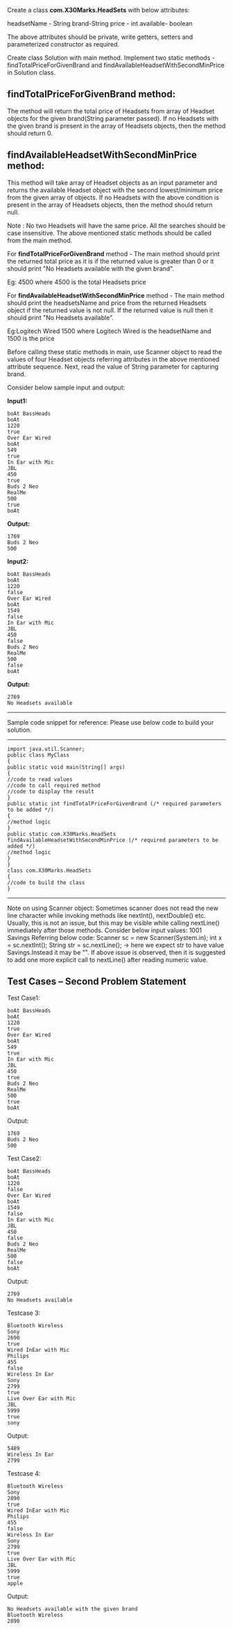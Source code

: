 Create a class **com.X30Marks.HeadSets** with below attributes:

headsetName - String
brand-String
price - int
available- boolean

The above attributes should be private, write getters, setters and parameterized constructor
as required.

Create class Solution with main method.
Implement two static methods - findTotalPriceForGivenBrand and
findAvailableHeadsetWithSecondMinPrice in Solution class.

## findTotalPriceForGivenBrand method:
The method will return the total price of Headsets from array of Headset objects for the
given brand(String parameter passed).
If no Headsets with the given brand is present in the array of Headsets objects, then the
method should return 0.

## findAvailableHeadsetWithSecondMinPrice method:
This method will take array of Headset objects as an input parameter and returns the
available Headset object with the second lowest/minimum price from the given array of
objects.
If no Headsets with the above condition is present in the array of Headsets objects, then the
method should return null.

Note : No two Headsets will have the same price.
All the searches should be case insensitive.
The above mentioned static methods should be called from the main method.

For **findTotalPriceForGivenBrand** method - The main method should print the returned total
price as it is if the returned value is greater than 0 or it should print "No Headsets available
with the given brand".

Eg: 4500
where 4500 is the total Headsets price

For **findAvailableHeadsetWithSecondMinPrice** method - The main method should print the
headsetsName and price from the returned Headsets object if the returned value is not
null.
If the returned value is null then it should print "No Headsets available".

Eg:Logitech Wired
1500
where Logitech Wired is the headsetName and 1500 is the price

Before calling these static methods in main, use Scanner object to read the values of four
Headset objects referring attributes in the above mentioned attribute sequence.
Next, read the value of String parameter for capturing brand.

Consider below sample input and output:

**Input1:**

    boAt BassHeads
    boAt
    1220
    true
    Over Ear Wired
    boAt
    549
    true
    In Ear with Mic
    JBL
    450
    true
    Buds 2 Neo
    RealMe
    500
    true
    boAt

**Output:**

    1769
    Buds 2 Neo
    500

**Input2:**

    boAt BassHeads
    boAt
    1220
    false
    Over Ear Wired
    boAt
    1549
    false
    In Ear with Mic
    JBL
    450
    false
    Buds 2 Neo
    RealMe
    500
    false
    boAt

**Output:**

    2769
    No Headsets available

--------------------------------------------------

Sample code snippet for reference:
Please use below code to build your solution.

--------------------------------------------------
    import java.util.Scanner;
    public class MyClass
    {
    public static void main(String[] args)
    {
    //code to read values
    //code to call required method
    //code to display the result
    }
    public static int findTotalPriceForGivenBrand (/* required parameters to be added */)
    {
    //method logic
    }
    public static com.X30Marks.HeadSets findAvailableHeadsetWithSecondMinPrice (/* required parameters to be
    added */)
    //method logic
    }
    }
    class com.X30Marks.HeadSets
    {
    //code to build the class
    }
-------------------------------------------------
Note on using Scanner object:
Sometimes scanner does not read the new line character while invoking methods like nextInt(),
nextDouble() etc.
Usually, this is not an issue, but this may be visible while calling nextLine() immediately after those
methods.
Consider below input values:
1001
Savings
Referring below code:
Scanner sc = new Scanner(System.in);
int x = sc.nextInt();
String str = sc.nextLine(); -> here we expect str to have value Savings.Instead it may be "".
If above issue is observed, then it is suggested to add one more explicit call to nextLine() after
reading numeric value.





## Test Cases – Second Problem Statement

Test Case1:

    boAt BassHeads
    boAt
    1220
    true
    Over Ear Wired
    boAt
    549
    true
    In Ear with Mic
    JBL
    450
    true
    Buds 2 Neo
    RealMe
    500
    true
    boAt

Output:

    1769
    Buds 2 Neo
    500

Test Case2:

    boAt BassHeads
    boAt
    1220
    false
    Over Ear Wired
    boAt
    1549
    false
    In Ear with Mic
    JBL
    450
    false
    Buds 2 Neo
    RealMe
    500
    false
    boAt

Output:

    2769
    No Headsets available

Testcase 3:

    Bluetooth Wireless
    Sony
    2690
    true
    Wired InEar with Mic
    Philips
    455
    false
    Wireless In Ear
    Sony
    2799
    true
    Live Over Ear with Mic
    JBL
    5999
    true
    sony

Output:

    5489
    Wireless In Ear
    2799

Testcase 4:

    Bluetooth Wireless
    Sony
    2890
    true
    Wired InEar with Mic
    Philips
    455
    false
    Wireless In Ear
    Sony
    2799
    true
    Live Over Ear with Mic
    JBL
    5999
    true
    apple


Output:

    No Headsets available with the given brand
    Bluetooth Wireless
    2890
